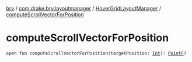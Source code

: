 [brv](../../index.md) / [com.drake.brv.layoutmanager](../index.md) / [HoverGridLayoutManager](index.md) / [computeScrollVectorForPosition](./compute-scroll-vector-for-position.md)

# computeScrollVectorForPosition

`open fun computeScrollVectorForPosition(targetPosition: `[`Int`](https://kotlinlang.org/api/latest/jvm/stdlib/kotlin/-int/index.html)`): `[`PointF`](https://developer.android.com/reference/android/graphics/PointF.html)`?`